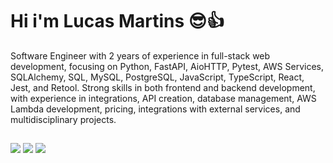 # Hi i'm Lucas Martins 😎👍
<p>
Software Engineer with 2 years of experience in full-stack web development, focusing on Python, FastAPI, AioHTTP, Pytest, AWS Services, SQLAlchemy, SQL, MySQL, PostgreSQL, JavaScript, TypeScript, React, Jest, and Retool. Strong skills in both frontend and backend development, with experience in integrations, API creation, database management, AWS Lambda development, pricing, integrations with external services, and multidisciplinary projects.
</p>

  ##
 
<div> 
    <a href="https://instagram.com/4lucas0_" target="_blank" rel="author"><img src="https://img.shields.io/badge/-Instagram-%23E4405F?style=for-the-badge&logo=instagram&logoColor=white" target="_blank"></a>
    <a href = "mailto:lucashk.eng@gmail.com"><img src="https://img.shields.io/badge/-Gmail-%23333?style=for-the-badge&logo=gmail&logoColor=white" target="_blank"></a>
    <a href="https://www.linkedin.com/in/lucas-martins-oliveira" target="_blank" rel="author"><img src="https://img.shields.io/badge/-LinkedIn-%230077B5?style=for-the-badge&logo=linkedin&logoColor=white" target="_blank"></a> 
</div>
